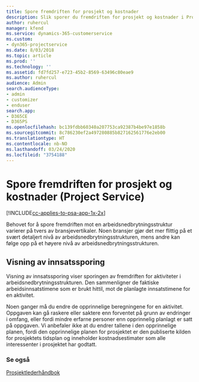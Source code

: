 ```yaml
---
title: Spore fremdriften for prosjekt og kostnader
description: Slik sporer du fremdriften for prosjekt og kostnader i Project Service
author: ruhercul
manager: kfend
ms.service: dynamics-365-customerservice
ms.custom:
- dyn365-projectservice
ms.date: 8/03/2018
ms.topic: article
ms.prod: ''
ms.technology: ''
ms.assetid: fd7fd257-e723-45b2-8569-63496c80eae9
ms.author: ruhercul
audience: Admin
search.audienceType:
- admin
- customizer
- enduser
search.app:
- D365CE
- D365PS
ms.openlocfilehash: bc139fdbb60340a207753ca92387b4be97e1858b
ms.sourcegitcommit: 8c786230ef2a497280885b827162561776e2eb00
ms.translationtype: HT
ms.contentlocale: nb-NO
ms.lasthandoff: 03/24/2020
ms.locfileid: "3754188"
---
```

# <a name="track-project-progress-and-cost-project-service"></a>Spore fremdriften for prosjekt og kostnader (Project Service)

[!INCLUDE[cc-applies-to-psa-app-1x-2x](../includes/cc-applies-to-psa-app-1x-2x.md)]

Behovet for å spore fremdriften mot en arbeidsnedbrytningsstruktur varierer på tvers av bransjevertikaler. Noen bransjer gjør det mer flittig på et svært detaljert nivå av arbeidsnedbrytningsstrukturen, mens andre kan følge opp på et høyere nivå av arbeidsnedbrytningsstrukturen.  
  
## <a name="effort-tracking-view"></a>Visning av innsatssporing  
Visning av innsatssporing viser sporingen av fremdriften for aktiviteter i arbeidsnedbrytningsstrukturen. Den sammenligner de faktiske arbeidsinnsatstimene som er brukt hittil, mot de planlagte innsatstimene for en aktivitet.  
  
Noen ganger må du endre de opprinnelige beregningene for en aktivitet. Oppgaven kan gå raskere eller saktere enn forventet på grunn av endringer i omfang, eller fordi mindre erfarne personer enn opprinnelig planlagt er satt på oppgaven. Vi anbefaler ikke at du endrer tallene i den opprinnelige planen, fordi den opprinnelige planen for prosjektet er den publiserte kilden for prosjektets tidsplan og inneholder kostnadsestimater som alle interessenter i prosjektet har godtatt.  
  
### <a name="see-also"></a>Se også  
 [Prosjektlederhåndbok](../project-service/project-manager-guide.md)
